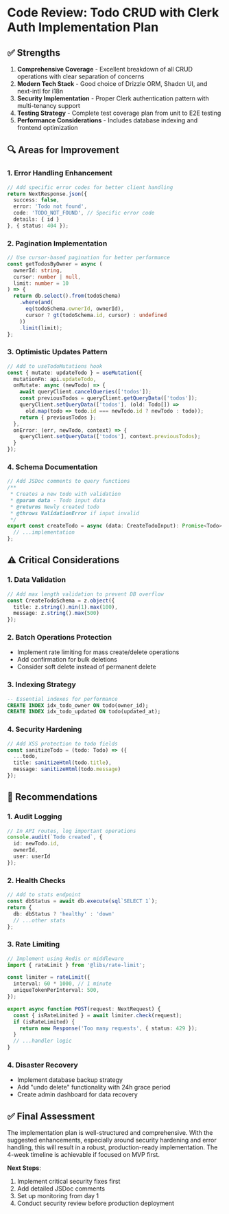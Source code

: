 # Code Review: Todo CRUD with Clerk Auth Implementation Plan

## ✅ Strengths
1. **Comprehensive Coverage** - Excellent breakdown of all CRUD operations with clear separation of concerns
2. **Modern Tech Stack** - Good choice of Drizzle ORM, Shadcn UI, and next-intl for i18n
3. **Security Implementation** - Proper Clerk authentication pattern with multi-tenancy support
4. **Testing Strategy** - Complete test coverage plan from unit to E2E testing
5. **Performance Considerations** - Includes database indexing and frontend optimization

## 🔍 Areas for Improvement

### 1. Error Handling Enhancement
```typescript
// Add specific error codes for better client handling
return NextResponse.json({
  success: false,
  error: 'Todo not found',
  code: 'TODO_NOT_FOUND', // Specific error code
  details: { id }
}, { status: 404 });
```

### 2. Pagination Implementation
```typescript
// Use cursor-based pagination for better performance
const getTodosByOwner = async (
  ownerId: string,
  cursor: number | null,
  limit: number = 10
) => {
  return db.select().from(todoSchema)
    .where(and(
      eq(todoSchema.ownerId, ownerId),
      cursor ? gt(todoSchema.id, cursor) : undefined
    ))
    .limit(limit);
};
```

### 3. Optimistic Updates Pattern
```typescript
// Add to useTodoMutations hook
const { mutate: updateTodo } = useMutation({
  mutationFn: api.updateTodo,
  onMutate: async (newTodo) => {
    await queryClient.cancelQueries(['todos']);
    const previousTodos = queryClient.getQueryData(['todos']);
    queryClient.setQueryData(['todos'], (old: Todo[]) =>
      old.map(todo => todo.id === newTodo.id ? newTodo : todo));
    return { previousTodos };
  },
  onError: (err, newTodo, context) => {
    queryClient.setQueryData(['todos'], context.previousTodos);
  }
});
```

### 4. Schema Documentation
```typescript
// Add JSDoc comments to query functions
/**
 * Creates a new todo with validation
 * @param data - Todo input data
 * @returns Newly created todo
 * @throws ValidationError if input invalid
 */
export const createTodo = async (data: CreateTodoInput): Promise<Todo> => {
  // ...implementation
};
```

## ⚠️ Critical Considerations

### 1. Data Validation
```typescript
// Add max length validation to prevent DB overflow
const CreateTodoSchema = z.object({
  title: z.string().min(1).max(100),
  message: z.string().max(500)
});
```

### 2. Batch Operations Protection
- Implement rate limiting for mass create/delete operations
- Add confirmation for bulk deletions
- Consider soft delete instead of permanent delete

### 3. Indexing Strategy
```sql
-- Essential indexes for performance
CREATE INDEX idx_todo_owner ON todo(owner_id);
CREATE INDEX idx_todo_updated ON todo(updated_at);
```

### 4. Security Hardening
```typescript
// Add XSS protection to todo fields
const sanitizeTodo = (todo: Todo) => ({
  ...todo,
  title: sanitizeHtml(todo.title),
  message: sanitizeHtml(todo.message)
});
```

## 📌 Recommendations

### 1. Audit Logging
```typescript
// In API routes, log important operations
console.audit(`Todo created`, {
  id: newTodo.id,
  ownerId,
  user: userId
});
```

### 2. Health Checks
```typescript
// Add to stats endpoint
const dbStatus = await db.execute(sql`SELECT 1`);
return {
  db: dbStatus ? 'healthy' : 'down'
  // ...other stats
};
```

### 3. Rate Limiting
```typescript
// Implement using Redis or middleware
import { rateLimit } from '@libs/rate-limit';

const limiter = rateLimit({
  interval: 60 * 1000, // 1 minute
  uniqueTokenPerInterval: 500,
});

export async function POST(request: NextRequest) {
  const { isRateLimited } = await limiter.check(request);
  if (isRateLimited) {
    return new Response('Too many requests', { status: 429 });
  }
  // ...handler logic
}
```

### 4. Disaster Recovery
- Implement database backup strategy
- Add "undo delete" functionality with 24h grace period
- Create admin dashboard for data recovery

## ✅ Final Assessment
The implementation plan is well-structured and comprehensive. With the suggested enhancements, especially around security hardening and error handling, this will result in a robust, production-ready implementation. The 4-week timeline is achievable if focused on MVP first.

**Next Steps**:
1. Implement critical security fixes first
2. Add detailed JSDoc comments
3. Set up monitoring from day 1
4. Conduct security review before production deployment
